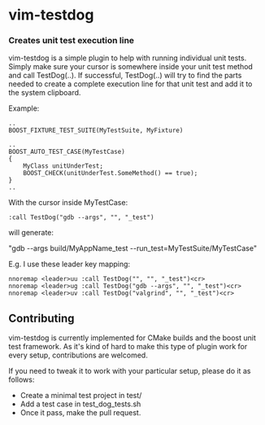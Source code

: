 vim-testdog
=============
### Creates unit test execution line ###

vim-testdog is a simple plugin to help with running individual unit tests.
Simply make sure your cursor is somewhere inside your unit test method and call
TestDog(..). If successful, TestDog(..) will try to find the parts needed to create
a complete execution line for that unit test and add it to the system clipboard.

Example:
```
..
BOOST_FIXTURE_TEST_SUITE(MyTestSuite, MyFixture)

..
BOOST_AUTO_TEST_CASE(MyTestCase)
{
	MyClass unitUnderTest;
	BOOST_CHECK(unitUnderTest.SomeMethod() == true);
}
..
```
With the cursor inside MyTestCase:
```
:call TestDog("gdb --args", "", "_test")
```
will generate:

"gdb --args build/MyAppName_test --run_test=MyTestSuite/MyTestCase"

E.g. I use these leader key mapping:
```
nnoremap <leader>uu :call TestDog("", "", "_test")<cr>
nnoremap <leader>ug :call TestDog("gdb --args", "", "_test")<cr>
nnoremap <leader>uv :call TestDog("valgrind", "", "_test")<cr>
```

## Contributing
vim-testdog is currently implemented for CMake builds and the boost unit test
framework. As it's kind of hard to make this type of plugin work for every
setup, contributions are welcomed.

If you need to tweak it to work with your particular setup, please do it as
follows:
* Create a minimal test project in test/
* Add a test case in test_dog_tests.sh
* Once it pass, make the pull request.
